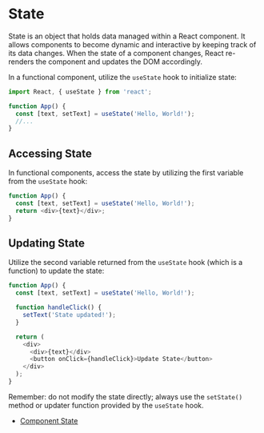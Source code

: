 # State

State is an object that holds data managed within a React component. It allows components to become dynamic and interactive by keeping track of its data changes. When the state of a component changes, React re-renders the component and updates the DOM accordingly.

In a functional component, utilize the `useState` hook to initialize state:

```javascript
import React, { useState } from 'react';

function App() {
  const [text, setText] = useState('Hello, World!');
  //...
}
```

## Accessing State


In functional components, access the state by utilizing the first variable from the `useState` hook:

```javascript
function App() {
  const [text, setText] = useState('Hello, World!');
  return <div>{text}</div>;
}
```

## Updating State

Utilize the second variable returned from the `useState` hook (which is a function) to update the state:

```javascript
function App() {
  const [text, setText] = useState('Hello, World!');

  function handleClick() {
    setText('State updated!');
  }

  return (
    <div>
      <div>{text}</div>
      <button onClick={handleClick}>Update State</button>
    </div>
  );
}
```

Remember: do not modify the state directly; always use the `setState()` method or updater function provided by the `useState` hook.

- [Component State](https://react.dev/learn/managing-state)